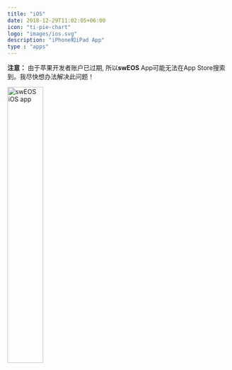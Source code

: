 ```yaml
---
title: "iOS"
date: 2018-12-29T11:02:05+06:00
icon: "ti-pie-chart"
logo: "images/ios.svg"
description: "iPhone和iPad App"
type : "apps"
---
```


**注意：** 由于苹果开发者账户已过期, 所以**swEOS** App可能无法在App Store搜索到。我尽快想办法解决此问题！

<img src="../../images/sweos_ios.gif" alt="swEOS iOS app " width="40%">

